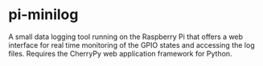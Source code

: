 # pi-minilog
A small data logging tool running on the Raspberry Pi that offers a web interface for real time monitoring of the GPIO states and accessing the log files.
Requires the CherryPy web application framework for Python.
